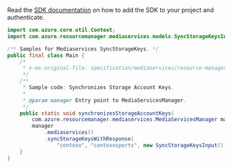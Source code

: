 Read the [SDK documentation](https://github.com/Azure/azure-sdk-for-java/blob/azure-resourcemanager-mediaservices_2.0.0/sdk/mediaservices/azure-resourcemanager-mediaservices/README.md) on how to add the SDK to your project and authenticate.

```java
import com.azure.core.util.Context;
import com.azure.resourcemanager.mediaservices.models.SyncStorageKeysInput;

/** Samples for Mediaservices SyncStorageKeys. */
public final class Main {
    /*
     * x-ms-original-file: specification/mediaservices/resource-manager/Microsoft.Media/stable/2021-06-01/examples/accounts-sync-storage-keys.json
     */
    /**
     * Sample code: Synchronizes Storage Account Keys.
     *
     * @param manager Entry point to MediaServicesManager.
     */
    public static void synchronizesStorageAccountKeys(
        com.azure.resourcemanager.mediaservices.MediaServicesManager manager) {
        manager
            .mediaservices()
            .syncStorageKeysWithResponse(
                "contoso", "contososports", new SyncStorageKeysInput().withId("contososportsstore"), Context.NONE);
    }
}
```
